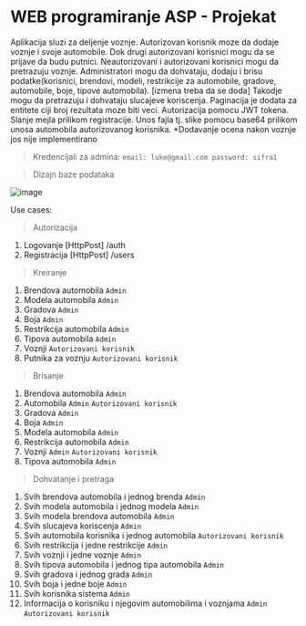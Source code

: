 
# WEB programiranje ASP - Projekat

Aplikacija sluzi za deljenje voznje. Autorizovan korisnik moze da dodaje voznje i svoje automobile. Dok drugi autorizovani korisnici mogu da se prijave da budu putnici. Neautorizovani i autorizovani korisnici mogu da pretrazuju voznje.
Administratori mogu da dohvataju, dodaju i brisu podatke(korisnici, brendovi, modeli, restrikcije za automobile, gradove, automobile, boje, tipove automobila). [izmena treba da se doda]
Takodje mogu da pretrazuju i dohvataju slucajeve koriscenja. 
Paginacija je dodata za entitete ciji broj rezultata moze biti veci.
Autorizacija pomocu JWT tokena.
Slanje mejla prilikom registracije. 
Unos fajla tj. slike pomocu base64 prilikom unosa automobila autorizovanog korisnika.
*Dodavanje ocena nakon voznje jos nije implementirano

>Kredencijali za admina:
`email: luke@gmail.com
 password: sifra1`
 
>Dizajn baze podataka

![image](https://github.com/adamnik101/RideShare.API/assets/58403484/32aaae29-e24f-4dae-9a4f-953622dae101)

Use cases:
> Autorizacija
1. Logovanje [HttpPost] /auth       
2. Registracija [HttpPost] /users

> Kreiranje
1. Brendova automobila  `Admin`
2. Modela automobila  `Admin`  
3. Gradova  `Admin`
4. Boja `Admin`
5. Restrikcija automobila `Admin`
6. Tipova automobila  `Admin`
7. Voznji `Autorizovani korisnik`
8. Putnika za voznju  `Autorizovani korisnik`
> Brisanje
1. Brendova automobila  `Admin`
2. Automobila `Admin` `Autorizovani korisnik`
3. Gradova  `Admin`
4. Boja `Admin`
5. Modela automobila  `Admin`
6. Restrikcija automobila `Admin`
7. Voznji `Admin` `Autorizovani korisnik`
8. Tipova automobila  `Admin`
> Dohvatanje i pretraga
1. Svih brendova automobila i jednog brenda `Admin`
2. Svih modela automobila i jednog modela `Admin` 
3. Svih modela brendova automobila  `Admin`
4. Svih slucajeva koriscenja  `Admin`
5. Svih automobila korisnika i jednog automobila  `Autorizovani korisnik`
6. Svih restrikcija i jedne restrikcije `Admin`
7. Svih voznji i jedne voznje `Admin`
8. Svih tipova automobila i jednog tipa automobila  `Admin`
9. Svih gradova i jednog grada  `Admin`
10. Svih boja i jedne boje  `Admin`
11. Svih korisnika sistema `Admin`
12. Informacija o korisniku i njegovim automobilima i voznjama `Admin` `Autorizovani korisnik`
